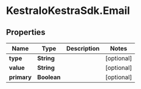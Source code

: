 # KestraIoKestraSdk.Email

## Properties

Name | Type | Description | Notes
------------ | ------------- | ------------- | -------------
**type** | **String** |  | [optional] 
**value** | **String** |  | [optional] 
**primary** | **Boolean** |  | [optional] 


